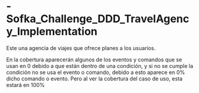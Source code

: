 # -Sofka_Challenge_DDD_TravelAgency_Implementation

Este una agencia de viajes que ofrece planes a los usuarios.

En la cobertura aparecerán algunos de los eventos y comandos que se usan en 0 debido a que están dentro de una condición, y si no se cumple la condición no se usa el evento o comando, debido a esto aparece en 0% dicho comando o evento.
Pero al ver la cobertura del caso de uso, esta estará en 100%
